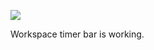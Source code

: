 ![](https://db-feed.s3.us-east-1.amazonaws.com/next-s3-uploads/7a9d83a7-62b8-4708-998b-27e3d1013222/2023-08-16-191320_hyprshot.png)

Workspace timer bar is working.